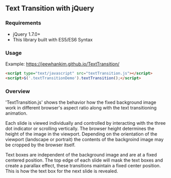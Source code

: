 ## Text Transition with jQuery

### Requirements
- jQuery 1.7.0+
- This library built with ES5/ES6 Syntax

### Usage

Example: https://jeewhankim.github.io/TextTransition/

```html
<script type="text/javascript" src="textTransition.js"></script>
<script>$('.textTransitionDemo').textTransition();</script>
```
### Overview

'TextTransition.js' shows the behavior how the fixed background image work in different browser's aspect ratio along with the text transitioning animation.

Each slide is viewed individually and controlled by interacting with the three dot indicator or scrolling vertically.
The browser height determines the height of the image in the viewport. Depending on the orientation of the viewport (landscape or portrait) the contents of the backgroind image may be cropped by the browser itself.

Text boxes are independent of the background image and are at a fixed centered position. The top edge of each slide will mask the text boxes and create a parallax effect, these transitions maintain a fixed center position. This is how the text box for the next slide is revealed.

